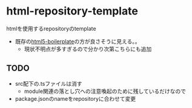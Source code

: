 # html-repository-template

htmlを使用するrepositoryのtemplate

- 既存の[html5-boilerplate](https://github.com/h5bp/html5-boilerplate#quick-start)の方が良さそうに見える。。
  - 現状不明点が多すぎるので分かり次第こちらにも追加

## TODO

- src配下の.tsファイルは消す
  - module関連の落とし穴への注意喚起のために残しているだけなので
- package.jsonのnameをrepositoryに合わせて変更
